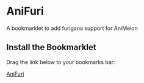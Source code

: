 # AniFuri

A bookmarklet to add furigana support for AniMelon

## Install the Bookmarklet

Drag the link below to your bookmarks bar:

[AniFuri](<javascript:(function()%7Bconst%20appElement=document.querySelector(%22%5Bng-app%5D,%20%5Bdata-ng-app%5D%22);const%20injector=window.angular.element(appElement).injector();const%20$rootScope=injector.get(%22$rootScope%22);function%20findScope(scope,controllerName)%7Bif(scope.renderers)return%20scope;if(scope.$childHead)return%20findScope(scope.$childHead,controllerName);if(scope.$nextSibling)return%20findScope(scope.$nextSibling,controllerName);return%20null%7Dfunction%20annotateRuby(japaneseTextRaw,hiraganaTextRaw)%7Bconst%20rubyTextGroups=%5B%5D;const%20japaneseTextGroups=japaneseTextRaw.trim().split(%22%20%22);const%20hiraganaTextGroups=hiraganaTextRaw.trim().split(%22%20%22);for(let%20j=0;j%3CjapaneseTextGroups.length;j++)%7Bconst%20japaneseText=japaneseTextGroups%5Bj%5D;const%20hiraganaText=hiraganaTextGroups%5Bj%5D;let%20hiraganaIndex=0;let%20i=0;let%20rubyTextFrag=%22%22;while(i%3CjapaneseText.length)%7Bconst%20char=japaneseText%5Bi%5D;if(/%5B%5Cu4E00-%5Cu9FAF%5D/.test(char))%7Blet%20kanjiEnd=i+1;while(kanjiEnd%3CjapaneseText.length&&/%5B%5Cu4E00-%5Cu9FAF%5D/.test(japaneseText%5BkanjiEnd%5D))kanjiEnd++;const%20kanji=japaneseText.slice(i,kanjiEnd);const%20hiraganaEnd=japaneseText.length-kanjiEnd;const%20furigana=hiraganaText.slice(hiraganaIndex,hiraganaEnd?-hiraganaEnd:void%200);rubyTextFrag+=%60%3Cruby%3E$%7Bkanji%7D%3Crt%3E$%7Bfurigana%7D%3C/rt%3E%3C/ruby%3E%60;i=kanjiEnd;hiraganaIndex=hiraganaEnd%7Delse%7BrubyTextFrag+=char;i++;hiraganaIndex++%7D%7DrubyTextGroups.push(rubyTextFrag)%7Dconst%20rubyText=rubyTextGroups.join(%22%20%22);console.log(rubyText);return%20rubyText%7Dconst%20rubyCtx=%7B%7D;function%20maybeAnnotateRuby(dialogue,renderer)%7BrubyCtx%5Brenderer.subtitleLanguage%5D=%7Bdialogue:dialogue,renderer:renderer%7D;const%20otherCtx=Object.keys(rubyCtx).filter((x=%3Ex!==renderer.subtitleLanguage));if(!otherCtx.length)return;if(!otherCtx.every((x=%3ErubyCtx%5Bx%5D.dialogue.start===dialogue.start)))return;const%20hiraganaElement=document.querySelector(%22.layerhiragana%20.hiragana.subtitle%22);hiraganaElement.style.display=%22none%22;const%20japaneseElement=document.querySelector(%22.anjapanese%20.japanese.subtitle%22);const%20rubyText=annotateRuby(rubyCtx.japanese.dialogue._rawPartsString,rubyCtx.hiragana.dialogue._rawPartsString);japaneseElement.innerHTML=rubyText%7Dconst%20$scope=findScope($rootScope,%22videoCtrl%22);if(!$scope)%7Bconsole.error(%22Could%20not%20find%20the%20scope%20for%20controller%22);return%7Dconst%20japaneseRenderer=$scope.renderers.find((x=%3Ex.language===%22japanese%22));const%20hiraganaRenderer=$scope.renderers.find((x=%3Ex.language===%22hiragana%22));if(window.origJpRenderDraw)japaneseRenderer.renderer.draw=window.origJpRenderDraw;if(window.origHiRenderDraw)hiraganaRenderer.renderer.draw=window.origHiRenderDraw;window.origJpRenderDraw=japaneseRenderer.renderer.draw;window.origHiRenderDraw=hiraganaRenderer.renderer.draw;japaneseRenderer.renderer.draw=dialogue=%3E%7Bwindow.origJpRenderDraw.apply(japaneseRenderer.renderer,%5Bdialogue%5D);maybeAnnotateRuby(dialogue,japaneseRenderer.renderer)%7D;hiraganaRenderer.renderer.draw=dialogue=%3E%7Bwindow.origHiRenderDraw.apply(hiraganaRenderer.renderer,%5Bdialogue%5D);maybeAnnotateRuby(dialogue,hiraganaRenderer.renderer)%7D;%7D)();>)
